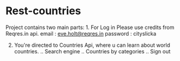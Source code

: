 # Rest-countries
Project contains two main parts:
1.
For Log in
Please use credits from Reqres.in api. 
email :  eve.holt@reqres.in
password :   cityslicka

2. You're directed to Countries Api, where u can learn about world countries.
  .. Search engine
  .. Countries by categories
  .. Sign out
